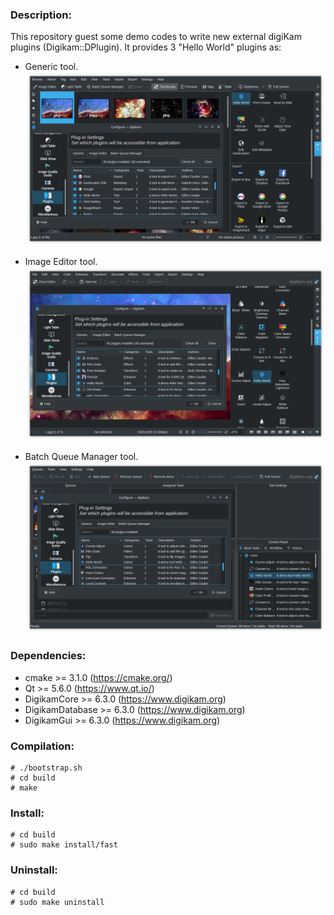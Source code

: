 ### Description:

This repository guest some demo codes to write new external digiKam plugins (Digikam::DPlugin).
It provides 3 "Hello World" plugins as:

- Generic tool.
  [![](data/digikam_generic_helloworld.png "Hello World Generic Plugin")](data/digikam_generic_helloworld.png)

- Image Editor tool.
  [![](data/digikam_editor_helloworld.png "Hello World Editor Plugin")](data/digikam_editor_helloworld.png)

- Batch Queue Manager tool.
  [![](data/digikam_bqm_helloworld.png "Hello World BQM Plugin")](data/digikam_bqm_helloworld.png)

### Dependencies:

- cmake           >= 3.1.0      (https://cmake.org/)
- Qt              >= 5.6.0      (https://www.qt.io/)
- DigikamCore     >= 6.3.0      (https://www.digikam.org)
- DigikamDatabase >= 6.3.0      (https://www.digikam.org)
- DigikamGui      >= 6.3.0      (https://www.digikam.org)

### Compilation:

```
# ./bootstrap.sh
# cd build
# make
```

### Install:

```
# cd build
# sudo make install/fast
```

### Uninstall:

```
# cd build
# sudo make uninstall
```
